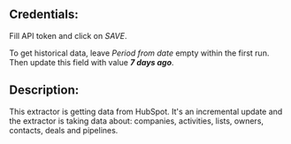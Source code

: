 ## Credentials:
Fill API token and click on _SAVE_. 

To get historical data, leave _Period from date_ empty within the first run. Then update this field with value ***7 days ago***.

## Description:
This extractor is getting data from HubSpot. It's an incremental update and the extractor is taking data about: companies, activities, lists, owners, contacts, deals and pipelines.
